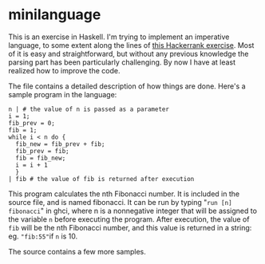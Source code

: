 # minilanguage

This is an exercise in Haskell. I'm trying to implement an imperative language, to some extent along the lines of [this Hackerrank exercise](https://www.hackerrank.com/challenges/while-language-fp/problem). Most of it is easy and straightforward, but without any previous knowledge the parsing part has been particularly challenging. By now I have at least realized how to improve the code.

The file contains a detailed description of how things are done. Here's a sample program in the language:

    n | # the value of n is passed as a parameter
    i = 1;
    fib_prev = 0;
    fib = 1;
    while i < n do {
      fib_new = fib_prev + fib;
      fib_prev = fib;         
      fib = fib_new;                   
      i = i + 1                    
      }                           
    | fib # the value of fib is returned after execution
    
This program calculates the nth Fibonacci number. It is included in the source file, and is named fibonacci. It can be run by typing "`run [n] fibonacci`" in ghci, where n is a nonnegative integer that will be assigned to the variable `n` before executing the program. After execution, the value of `fib` will be the nth Fibonacci number, and this value is returned in a string: eg. `"fib:55"`if `n` is 10.


The source contains a few more samples.
